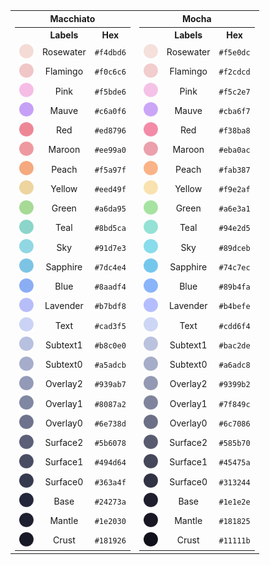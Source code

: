 <table style="margin: 0 auto; text-align: center;">
    <tr>
        <th>Macchiato</th>
        <th>Mocha</th>
    </tr>
    <tr>
        <td>
            <table style="margin: 0 auto; text-align: center;">
                <tr>
                    <th></th>
                    <th>Labels</th>
                    <th>Hex</th>
                </tr>
                <tr>
                    <td><img src="assets/palette/circles/macchiato_rosewater.png" width="23"/></td>
                    <td>Rosewater</td>
                    <td><code>#f4dbd6</code></td>
                </tr>
                <tr>
                    <td><img src="assets/palette/circles/macchiato_flamingo.png" width="23"/></td>
                    <td>Flamingo</td>
                    <td><code>#f0c6c6</code></td>
                </tr>
                <tr>
                    <td><img src="assets/palette/circles/macchiato_pink.png" width="23"/></td>
                    <td>Pink</td>
                    <td><code>#f5bde6</code></td>
                </tr>
                <tr>
                    <td><img src="assets/palette/circles/macchiato_mauve.png" width="23"/></td>
                    <td>Mauve</td>
                    <td><code>#c6a0f6</code></td>
                </tr>
                <tr>
                    <td><img src="assets/palette/circles/macchiato_red.png" width="23"/></td>
                    <td>Red</td>
                    <td><code>#ed8796</code></td>
                </tr>
                <tr>
                    <td><img src="assets/palette/circles/macchiato_maroon.png" width="23"/></td>
                    <td>Maroon</td>
                    <td><code>#ee99a0</code></td>
                </tr>
                <tr>
                    <td><img src="assets/palette/circles/macchiato_peach.png" width="23"/></td>
                    <td>Peach</td>
                    <td><code>#f5a97f</code></td>
                </tr>
                <tr>
                    <td><img src="assets/palette/circles/macchiato_yellow.png" width="23"/></td>
                    <td>Yellow</td>
                    <td><code>#eed49f</code></td>
                </tr>
                <tr>
                    <td><img src="assets/palette/circles/macchiato_green.png" width="23"/></td>
                    <td>Green</td>
                    <td><code>#a6da95</code></td>
                </tr>
                <tr>
                    <td><img src="assets/palette/circles/macchiato_teal.png" width="23"/></td>
                    <td>Teal</td>
                    <td><code>#8bd5ca</code></td>
                </tr>
                <tr>
                    <td><img src="assets/palette/circles/macchiato_sky.png" width="23"/></td>
                    <td>Sky</td>
                    <td><code>#91d7e3</code></td>
                </tr>
                <tr>
                    <td><img src="assets/palette/circles/macchiato_sapphire.png" width="23"/></td>
                    <td>Sapphire</td>
                    <td><code>#7dc4e4</code></td>
                </tr>
                <tr>
                    <td><img src="assets/palette/circles/macchiato_blue.png" width="23"/></td>
                    <td>Blue</td>
                    <td><code>#8aadf4</code></td>
                </tr>
                <tr>
                    <td><img src="assets/palette/circles/macchiato_lavender.png" width="23"/></td>
                    <td>Lavender</td>
                    <td><code>#b7bdf8</code></td>
                </tr>
                <tr>
                    <td><img src="assets/palette/circles/macchiato_text.png" width="23"/></td>
                    <td>Text</td>
                    <td><code>#cad3f5</code></td>
                </tr>
                <tr>
                    <td><img src="assets/palette/circles/macchiato_subtext1.png" width="23"/></td>
                    <td>Subtext1</td>
                    <td><code>#b8c0e0</code></td>
                </tr>
                <tr>
                    <td><img src="assets/palette/circles/macchiato_subtext0.png" width="23"/></td>
                    <td>Subtext0</td>
                    <td><code>#a5adcb</code></td>
                </tr>
                <tr>
                    <td><img src="assets/palette/circles/macchiato_overlay2.png" width="23"/></td>
                    <td>Overlay2</td>
                    <td><code>#939ab7</code></td>
                </tr>
                <tr>
                    <td><img src="assets/palette/circles/macchiato_overlay1.png" width="23"/></td>
                    <td>Overlay1</td>
                    <td><code>#8087a2</code></td>
                </tr>
                <tr>
                    <td><img src="assets/palette/circles/macchiato_overlay0.png" width="23"/></td>
                    <td>Overlay0</td>
                    <td><code>#6e738d</code></td>
                </tr>
                <tr>
                    <td><img src="assets/palette/circles/macchiato_surface2.png" width="23"/></td>
                    <td>Surface2</td>
                    <td><code>#5b6078</code></td>
                </tr>
                <tr>
                    <td><img src="assets/palette/circles/macchiato_surface1.png" width="23"/></td>
                    <td>Surface1</td>
                    <td><code>#494d64</code></td>
                </tr>
                <tr>
                    <td><img src="assets/palette/circles/macchiato_surface0.png" width="23"/></td>
                    <td>Surface0</td>
                    <td><code>#363a4f</code></td>
                </tr>
                <tr>
                    <td><img src="assets/palette/circles/macchiato_base.png" width="23"/></td>
                    <td>Base</td>
                    <td><code>#24273a</code></td>
                </tr>
                <tr>
                    <td><img src="assets/palette/circles/macchiato_mantle.png" width="23"/></td>
                    <td>Mantle</td>
                    <td><code>#1e2030</code></td>
                </tr>
                <tr>
                    <td><img src="assets/palette/circles/macchiato_crust.png" width="23"/></td>
                    <td>Crust</td>
                    <td><code>#181926</code></td>
                </tr>
            </table>
        </td>
        <td>
            <table style="margin: 0 auto; text-align: center;">
                <tr>
                    <th></th>
                    <th>Labels</th>
                    <th>Hex</th>
                </tr>
                <tr>
                    <td><img src="assets/palette/circles/mocha_rosewater.png" width="23"/></td>
                    <td>Rosewater</td>
                    <td><code>#f5e0dc</code></td>
                </tr>
                <tr>
                    <td><img src="assets/palette/circles/mocha_flamingo.png" width="23"/></td>
                    <td>Flamingo</td>
                    <td><code>#f2cdcd</code></td>
                </tr>
                <tr>
                    <td><img src="assets/palette/circles/mocha_pink.png" width="23"/></td>
                    <td>Pink</td>
                    <td><code>#f5c2e7</code></td>
                </tr>
                <tr>
                    <td><img src="assets/palette/circles/mocha_mauve.png" width="23"/></td>
                    <td>Mauve</td>
                    <td><code>#cba6f7</code></td>
                </tr>
                <tr>
                    <td><img src="assets/palette/circles/mocha_red.png" width="23"/></td>
                    <td>Red</td>
                    <td><code>#f38ba8</code></td>
                </tr>
                <tr>
                    <td><img src="assets/palette/circles/mocha_maroon.png" width="23"/></td>
                    <td>Maroon</td>
                    <td><code>#eba0ac</code></td>
                </tr>
                <tr>
                    <td><img src="assets/palette/circles/mocha_peach.png" width="23"/></td>
                    <td>Peach</td>
                    <td><code>#fab387</code></td>
                </tr>
                <tr>
                    <td><img src="assets/palette/circles/mocha_yellow.png" width="23"/></td>
                    <td>Yellow</td>
                    <td><code>#f9e2af</code></td>
                </tr>
                <tr>
                    <td><img src="assets/palette/circles/mocha_green.png" width="23"/></td>
                    <td>Green</td>
                    <td><code>#a6e3a1</code></td>
                </tr>
                <tr>
                    <td><img src="assets/palette/circles/mocha_teal.png" width="23"/></td>
                    <td>Teal</td>
                    <td><code>#94e2d5</code></td>
                </tr>
                <tr>
                    <td><img src="assets/palette/circles/mocha_sky.png" width="23"/></td>
                    <td>Sky</td>
                    <td><code>#89dceb</code></td>
                </tr>
                <tr>
                    <td><img src="assets/palette/circles/mocha_sapphire.png" width="23"/></td>
                    <td>Sapphire</td>
                    <td><code>#74c7ec</code></td>
                </tr>
                <tr>
                    <td><img src="assets/palette/circles/mocha_blue.png" width="23"/></td>
                    <td>Blue</td>
                    <td><code>#89b4fa</code></td>
                </tr>
                <tr>
                    <td><img src="assets/palette/circles/mocha_lavender.png" width="23"/></td>
                    <td>Lavender</td>
                    <td><code>#b4befe</code></td>
                </tr>
                <tr>
                    <td><img src="assets/palette/circles/mocha_text.png" width="23"/></td>
                    <td>Text</td>
                    <td><code>#cdd6f4</code></td>
                </tr>
                <tr>
                    <td><img src="assets/palette/circles/mocha_subtext1.png" width="23"/></td>
                    <td>Subtext1</td>
                    <td><code>#bac2de</code></td>
                </tr>
                <tr>
                    <td><img src="assets/palette/circles/mocha_subtext0.png" width="23"/></td>
                    <td>Subtext0</td>
                    <td><code>#a6adc8</code></td>
                </tr>
                <tr>
                    <td><img src="assets/palette/circles/mocha_overlay2.png" width="23"/></td>
                    <td>Overlay2</td>
                    <td><code>#9399b2</code></td>
                </tr>
                <tr>
                    <td><img src="assets/palette/circles/mocha_overlay1.png" width="23"/></td>
                    <td>Overlay1</td>
                    <td><code>#7f849c</code></td>
                </tr>
                <tr>
                    <td><img src="assets/palette/circles/mocha_overlay0.png" width="23"/></td>
                    <td>Overlay0</td>
                    <td><code>#6c7086</code></td>
                </tr>
                <tr>
                    <td><img src="assets/palette/circles/mocha_surface2.png" width="23"/></td>
                    <td>Surface2</td>
                    <td><code>#585b70</code></td>
                </tr>
                <tr>
                    <td><img src="assets/palette/circles/mocha_surface1.png" width="23"/></td>
                    <td>Surface1</td>
                    <td><code>#45475a</code></td>
                </tr>
                <tr>
                    <td><img src="assets/palette/circles/mocha_surface0.png" width="23"/></td>
                    <td>Surface0</td>
                    <td><code>#313244</code></td>
                </tr>
                <tr>
                    <td><img src="assets/palette/circles/mocha_base.png" width="23"/></td>
                    <td>Base</td>
                    <td><code>#1e1e2e</code></td>
                </tr>
                <tr>
                    <td><img src="assets/palette/circles/mocha_mantle.png" width="23"/></td>
                    <td>Mantle</td>
                    <td><code>#181825</code></td>
                </tr>
                <tr>
                    <td><img src="assets/palette/circles/mocha_crust.png" width="23"/></td>
                    <td>Crust</td>
                    <td><code>#11111b</code></td>
                </tr>
            </table>
        </td>
    </tr>
</table>
